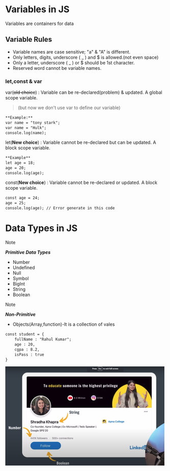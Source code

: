 # Variables in JS
Variables are containers for data


## Variable Rules 

* Variable names are case sensitive; "a" & "A" is different.
* Only letters, digits, underscore ( _ ) and $ is allowed.(not even space)
* Only a letter, underscore ( _ ) or $ should be 1st character.
* Reserved word cannot be variable names.

### let,const & var

var(~~old choice~~) : Variable can be re-declared(problem) & updated. A global scope variable.
>(but now we don't use var to define our variable)
```
**Example:** 
var name = "tony stark";
var name = "Hulk";
console.log(name);
```

let(**New choice**) : Variable cannot be re-declared but can be updated. A block scope variable.
```
**Example**
let age = 18;
age = 20;
console.log(age);
```

const(**New choice**) : Variable cannot be re-declared or updated. A block scope variable.
```
const age = 24;
age = 25;
console.log(age); // Error generate in this code
```

# Data Types in JS
>[!Note]
> ***Primitive Data Types***
> * Number            
> * Undefined
> * Null              
> * Symbol
> * BigInt            
> * String
> * Boolean

>[!Note]
> ***Non-Primitive***
> * Objects(Array,function)-It is a collection of vales
```
const student = {
    fullName : "Rahul Kumar";
    age : 20,
    cgpa : 8.2,
    isPass : true
}
```
<img width="500px" src="Screenshot 2024-04-12 091505.png" alt="Image showing use of data types">



